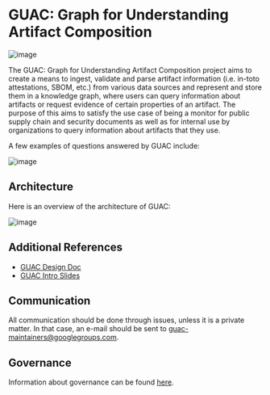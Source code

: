 # GUAC: Graph for Understanding Artifact Composition

![image](https://user-images.githubusercontent.com/3060102/182691308-d3c7e4d5-b6bd-4b5c-85c5-24dfa19875e2.png)

The GUAC: Graph for Understanding Artifact Composition project aims to create a means to ingest, validate and parse artifact information (i.e. in-toto attestations, SBOM, etc.) from various data sources and represent and store them in a knowledge graph, where users can query information about artifacts or request evidence of certain properties of an artifact. The purpose of this aims to satisfy the use case of being a monitor for public supply chain and security documents as well as for internal use by organizations to query information about artifacts that they use.

A few examples of questions answered by GUAC include:

![image](https://user-images.githubusercontent.com/3060102/182689788-70acefc1-6d69-4972-abbf-3e60c0d4c014.png)

## Architecture

Here is an overview of the architecture of GUAC:

![image](https://user-images.githubusercontent.com/3060102/182689908-477f4770-1142-4c18-8fa9-16d93dcf84b4.png)

## Additional References

- [GUAC Design Doc](https://docs.google.com/document/d/1N5x0HErb-kmCPgG9M8TwBEOGIVU54clqp_X4KhtNJI8/edit)
- [GUAC Intro Slides](https://docs.google.com/presentation/d/1WF4dsJiwR6URWPgn1aiHAE3iLVl-oGP4SJRWFpcOlao/edit#slide=id.p)

## Communication

All communication should be done through issues, unless it is a private matter. In that case, an e-mail should be sent to guac-maintainers@googlegroups.com.

## Governance

Information about governance can be found [here](GOVERNANCE.md).
